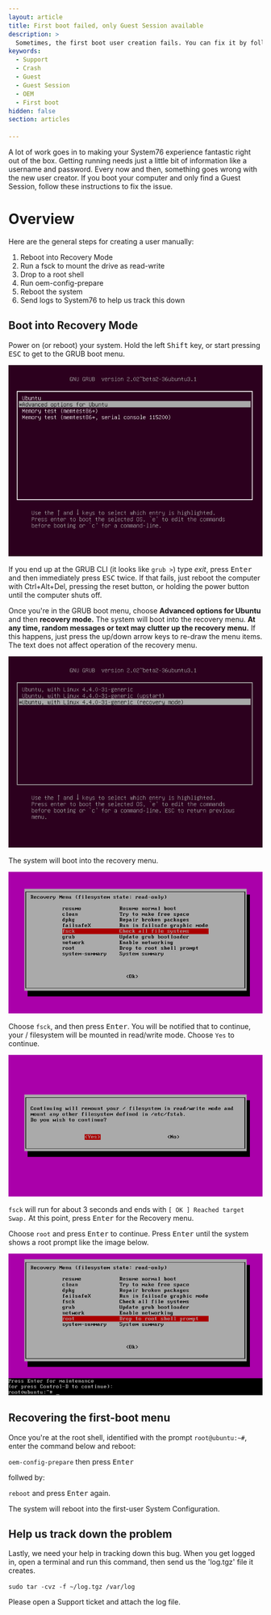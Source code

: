 ```yaml
---
layout: article
title: First boot failed, only Guest Session available
description: >
  Sometimes, the first boot user creation fails. You can fix it by following the steps here.
keywords:
  - Support
  - Crash
  - Guest
  - Guest Session
  - OEM
  - First boot
hidden: false
section: articles

---
```


A lot of work goes in to making your System76 experience fantastic right out of the box. Getting running needs just a little bit of information like a username and password. Every now and then, something goes wrong with the new user creator. If you boot your computer and only find a Guest Session, follow these instructions to fix the issue.

# Overview

Here are the general steps for creating a user manually:

1. Reboot into Recovery Mode
2. Run a fsck to mount the drive as read-write
3. Drop to a root shell
4. Run oem-config-prepare
5. Reboot the system
6. Send logs to System76 to help us track this down

## Boot into Recovery Mode

Power on (or reboot) your system.  Hold the left <kbd>Shift</kbd> key, or start pressing <kbd>ESC</kbd> to get to the GRUB boot menu.

![GRUB menu](/images/oem-firstboot/grub-menu.png)


If you end up at the GRUB CLI (it looks like `grub >`) type _exit_, press <kbd>Enter</kbd> and then immediately press <kbd>ESC</kbd> twice. If that fails, just reboot the computer with Ctrl+Alt+Del, pressing the reset button, or holding the power button until the computer shuts off.

Once you're in the GRUB boot menu, choose **Advanced options for Ubuntu** and then **recovery mode.** The system will boot into the recovery menu. **At any time, random messages or text may clutter up the recovery menu.** If this happens, just press the up/down arrow keys to re-draw the menu items. The text does not affect operation of the recovery menu.

![Advanced options](/images/oem-firstboot/recovery-mode.png)

The system will boot into the recovery menu.

![fsck option at recovery mode](/images/oem-firstboot/fsck-option.png)

Choose `fsck`, and then press <kbd>Enter</kbd>. You will be notified that to continue, your / filesystem will be mounted in read/write mode. Choose `Yes` to continue.

![fsck remount request](/images/oem-firstboot/fsck-remount.png)

`fsck` will run for about 3 seconds and ends with `[ OK ] Reached target Swap.` At this point, press <kbd>Enter</kbd> for the Recovery menu.

Choose `root` and press <kbd>Enter</kbd> to continue. Press <kbd>Enter</kbd> until the system shows a root prompt like the image below.

![Root shell](/images/oem-firstboot/recovery-menu.png)

## Recovering the first-boot menu

Once you're at the root shell, identified with the prompt `root@ubuntu:~#`, enter the command below and reboot:

`oem-config-prepare` then press <kbd>Enter</kbd>

follwed by:

`reboot` and press <kbd>Enter</kbd> again.

The system will reboot into the first-user System Configuration.

## Help us track down the problem

Lastly, we need your help in tracking down this bug. When you get logged in, open a terminal and run this command, then send us the 'log.tgz' file it creates.

`sudo tar -cvz -f ~/log.tgz /var/log`

Please open a Support ticket and attach the log file.
